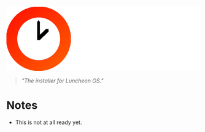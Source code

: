![](lunchtime_wide.png)
> *"The installer for Luncheon OS."*
# Notes
- This is not at all ready yet.
